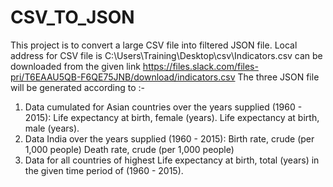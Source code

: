 # CSV_TO_JSON
This project is to convert a large CSV file into filtered JSON file. Local address for CSV file is C:\Users\Training\Desktop\csv\Indicators.csv
can be downloaded from the given link https://files.slack.com/files-pri/T6EAAU5QB-F6QE75JNB/download/indicators.csv
The three JSON file will be generated according to :-
1. Data cumulated for Asian countries over the years supplied (1960 - 2015):
Life expectancy at birth, female (years).
Life expectancy at birth, male (years).
2. Data India over the years supplied (1960 - 2015):
Birth rate, crude (per 1,000 people)
Death rate, crude (per 1,000 people)
3. Data for all countries of highest Life expectancy at birth, total (years) in the given time period of (1960 - 2015).
